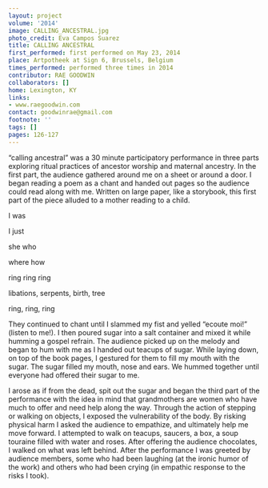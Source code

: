 ```yaml
---
layout: project
volume: '2014'
image: CALLING_ANCESTRAL.jpg
photo_credit: Eva Campos Suarez
title: CALLING ANCESTRAL
first_performed: first performed on May 23, 2014
place: Artpotheek at Sign 6, Brussels, Belgium
times_performed: performed three times in 2014
contributor: RAE GOODWIN
collaborators: []
home: Lexington, KY
links:
- www.raegoodwin.com
contact: goodwinrae@gmail.com
footnote: ''
tags: []
pages: 126-127
---
```


“calling ancestral” was a 30 minute participatory performance in three parts exploring ritual practices of ancestor worship and maternal ancestry. In the first part, the audience gathered around me on a sheet or around a door. I began reading a poem as a chant and handed out pages so the audience could read along with me. Written on large paper, like a storybook, this first part of the piece alluded to a mother reading to a child.

I was

I just

she who

where how

ring ring ring

libations, serpents, birth, tree

ring, ring, ring

They continued to chant until I slammed my fist and yelled “ecoute moi!” (listen to me!). I then poured sugar into a salt container and mixed it while humming a gospel refrain. The audience picked up on the melody and began to hum with me as I handed out teacups of sugar. While laying down, on top of the book pages, I gestured for them to fill my mouth with the sugar. The sugar filled my mouth, nose and ears. We hummed together until everyone had offered their sugar to me.

I arose as if from the dead, spit out the sugar and began the third part of the performance with the idea in mind that grandmothers are women who have much to offer and need help along the way. Through the action of stepping or walking on objects, I exposed the vulnerability of the body. By risking physical harm I asked the audience to empathize, and ultimately help me move forward. I attempted to walk on teacups, saucers, a box, a soup touraine filled with water and roses. After offering the audience chocolates, I walked on what was left behind. After the performance I was greeted by audience members, some who had been laughing (at the ironic humor of the work) and others who had been crying (in empathic response to the risks I took).
